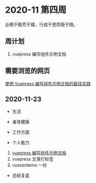 # 2020-11 第四周

业精于勤荒于嬉，行成于思而毁于随。

## 周计划

1. vuepress 编写组件示例文档

## 需要浏览的网页

[使用 Vuepress 编写组件示例文档的最佳实践](https://zhuanlan.zhihu.com/p/144979562?from_voters_page=true)

## 2020-11-23

- 生活
- 身体健康
- 工作方面

- 个人能力

1. [vuepress 编写组件示例文档](https://calebman.github.io/vuepress-plugin-demo-container/zh/#%E5%AE%83%E6%98%AF%E5%A6%82%E4%BD%95%E5%B7%A5%E4%BD%9C%E7%9A%84%EF%BC%9F)
2. vuepress 文章打标签
3. vuessrdemo 一份

- 总结复盘
